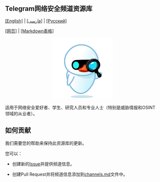 ## Telegram网络安全频道资源库

[[English]](README-en.md) | [[فارسی]](../README.md) | [[Русский]](README-ru.md)

[[网页]](https://mehrazino.github.io/tg-cybersec/) | [[Markdown表格]](../src/data/channels.md)

<div align="center">
  <img src="../src/assets/icon.png" width="200" height="200" alt="Icon">
</div>

适用于网络安全爱好者、学生、研究人员和专业人士（特别是威胁情报和OSINT领域的从业者）。

## 如何贡献

我们需要您的帮助来保持此资源库的更新。

您可以：

- 创建新的[Issue](https://github.com/mehrazino/tg-cybersec/issues/new)并提供频道信息。

- 创建Pull Request并将频道信息添加到[channels.md](../src/data/channels.md)文件中。 